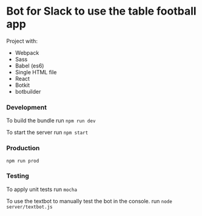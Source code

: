 # Bot for Slack to use the table football app

Project with:

- Webpack
- Sass
- Babel (es6)
- Single HTML file
- React
- Botkit
- botbuilder

### Development
To build the bundle run `npm run dev`

To start the server run `npm start`

### Production

`npm run prod`

### Testing
To apply unit tests run `mocha`

To use the textbot to manually test the bot in the console.
run `node server/textbot.js`
